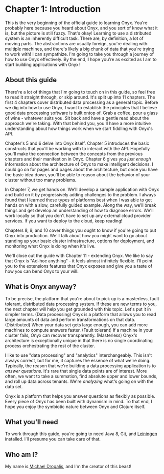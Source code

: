 # Chapter 1: Introduction

This is the very beginning of the official guide to learning Onyx. You're probably here because you heard about Onyx, and you sort of know what it is, but the picture is still fuzzy. That's okay! Learning to use a distributed system is an inherently difficult task. There are, by definition, a lot of moving parts. The abstractions are usually foreign, you're dealing with multiple machines, and there's likely a big chunk of data that you're trying to work with! I can sympathize. I'm going to take you through a journey of how to use Onyx effectively. By the end, I hope you're as excited as I am to start building applications with Onyx!

## About this guide

There're a lot of things that I'm going to touch on in this guide, so feel free to read it straight through, or skip around. It's split up into 11 chapters. The first 4 chapters cover distributed data processing as a general topic. Before we dig into how to use Onyx, I want to establish the principles that I believe good data processing software is built ontop of. Grab a coffee, pour a glass of wine - whatever suits you. Sit back and have a gentle read about the approach we're taking. With that behind you, you'll have a more intuitive understanding about how things work when we start fiddling with Onyx's API.

Chapter's 5 and 6 delve into Onyx itself. Chapter 5 introduces the basic constructs that you'll be working with to interact with the API. Hopefully you'll make the connection between the concepts from the previous chapters and their manifestion in Onyx. Chapter 6 gives you *just enough* information about the architecture of Onyx to make intelligent decisions. I could go on for pages and pages about the architecture, but once you have the basic idea down, you'll be able to reason about the behavior of your cluster without too many problems.

In Chapter 7, we get hands on. We'll develop a sample application with Onyx and build on it by progressively adding challenges to the problem. I always found that I learned these types of platforms best when I was able to get hands on with a slow, carefully guided example. Along the way, we'll break things and get develop an understanding of how to diagnose errors. We'll work locally so that you don't have to set up any external cloud provider services. If you want to deploy to the cloud, keep reading!

Chapters 8, 9, and 10 cover things you ought to know if you're going to put Onyx into production. We'll talk about how you might want to go about standing up your basic cluster infrastructure, options for deployment, and monitoring what Onyx is doing when it's live.

We'll close out the guide with Chapter 11 - extending Onyx. We like to say that Onyx is "Ad-hoc anything" - it feels almost infinitely flexible. I'll point you to the extensions features that Onyx exposes and give you a taste of how you can bend Onyx to your will.

## What is Onyx anyway?

To be precise, the platform that you're about to pick up is a masterless, fault tolerant, distributed data processing system. If these are new terms to you, the next chapter will help you get grounded with this topic. Let's put it in simpler terms. (Data processing) Onyx is a platform that allows you to read large amounts of data and perform transformations on that data. (Distributed) When your data set gets large enough, you can add more machines to compute answers faster. (Fault tolerant) If a machine in your cluster fails, Onyx can recover transparently. (Masterless) Onyx's architecture is exceptionally unique in that there is no single coordinating process orchestrating the rest of the cluster.

I like to use "data processing" and "analytics" interchangeably. This isn't always correct, but for me, it captures the essence of what we're doing. Typically, the reason that we're building a data processing application is to *answer questions*. It's rare that single data points are of interest. More often, we want to take a summation, find absolute upper and lower bounds, and roll up data across tenants. We're *analyzing* what's going on with the data set.

Onyx is a platform that helps you answer questions as flexibly as possible. Every piece of Onyx has been built with dynamism in mind. To that end, I hope you enjoy the symbiotic nature between Onyx and Clojure itself.

## What you'll need

To work through this guide, you're going to need Java 8, Git, and [Leiningen](http://leiningen.org) installed. I'll presume you can take care of that.

## Who am I?

My name is [Michael Drogalis](https://twitter.com/MichaelDrogalis), and I'm the creator of this beast!